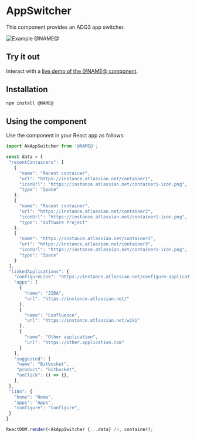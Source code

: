 # AppSwitcher

This component provides an ADG3 app switcher.

![Example @NAME@](https://i.imgur.com/zjOGkM7.png)

## Try it out

Interact with a [live demo of the @NAME@ component](https://aui-cdn.atlassian.com/atlaskit/stories/@NAME@/@VERSION@/).

## Installation

```sh
npm install @NAME@
```

## Using the component

Use the component in your React app as follows:

```javascript
import AkAppSwitcher from '@NAME@';

const data = {
 "recentContainers": [
   {
     "name": "Recent container",
     "url": "https://instance.atlassian.net/container1",
     "iconUrl": "https://instance.atlassian.net/container1-icon.png",
     "type": "Space"
   },
   {
     "name": "Recent container",
     "url": "https://instance.atlassian.net/container2",
     "iconUrl": "https://instance.atlassian.net/container1-icon.png",
     "type": "Software Project"
   },
   {
     "name": "https://instance.atlassian.net/container3",
     "url": "https://instance.atlassian.net/container3",
     "iconUrl": "https://instance.atlassian.net/container1-icon.png",
     "type": "Space"
   }
 ],
 "linkedApplications": {
   "configureLink": "https://instance.atlassian.net/configure-application-links",
   "apps": [
     {
       "name": "JIRA",
       "url": "https://instance.atlassian.net/"
     },
     {
       "name": "Confluence",
       "url": "https://instance.atlassian.net/wiki"
     },
     {
       "name": "Other application",
       "url": "https://other.application.com"
     }
   ],
   "suggested": [
    "name": "Bitbucket",
    "product": "bitbucket",
    "onClick": () => {},
   ],
 },
 "i18n": {
   "home": "Home",
   "apps": "Apps",
   "configure": "Configure",
 }
}

ReactDOM.render(<AkAppSwitcher {...data} />, container);
```
